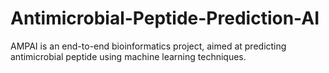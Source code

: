 # Antimicrobial-Peptide-Prediction-AI
AMPAI is an end-to-end bioinformatics project, aimed at predicting antimicrobial peptide using machine learning techniques. 
